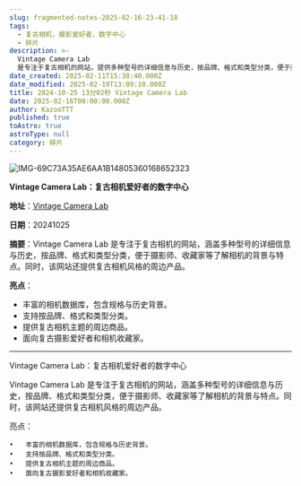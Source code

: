 ```yaml
---
slug: fragmented-notes-2025-02-16-23-41-18
tags:
  - 复古相机，摄影爱好者，数字中心
  - 碎片
description: >-
  Vintage Camera Lab
  是专注于复古相机的网站，提供多种型号的详细信息与历史，按品牌、格式和类型分类，便于摄影师、收藏家了解相机的背景与特点。此外，该网站还提供复古相机风格的周边商品。
date_created: 2025-02-11T15:38:40.000Z
date_modified: 2025-02-19T13:09:10.000Z
title: 2024-10-25 13分02秒 Vintage Camera Lab
date: 2025-02-16T00:00:00.000Z
author: KazooTTT
published: true
toAstro: true
astroType: null
category: 碎片
---
```


![IMG-69C73A35AE6AA1B14805360168652323](/mdImages/IMG-69C73A35AE6AA1B14805360168652323.png)

**Vintage Camera Lab：复古相机爱好者的数字中心**

**地址**：[Vintage Camera Lab](<https://vintagecameralab.com/>)

**日期**：20241025

**摘要**：Vintage Camera Lab 是专注于复古相机的网站，涵盖多种型号的详细信息与历史，按品牌、格式和类型分类，便于摄影师、收藏家等了解相机的背景与特点。同时，该网站还提供复古相机风格的周边产品。

**亮点**：

- 丰富的相机数据库，包含规格与历史背景。
- 支持按品牌、格式和类型分类。
- 提供复古相机主题的周边商品。
- 面向复古摄影爱好者和相机收藏家。

---

Vintage Camera Lab：复古相机爱好者的数字中心

Vintage Camera Lab 是专注于复古相机的网站，涵盖多种型号的详细信息与历史，按品牌、格式和类型分类，便于摄影师、收藏家等了解相机的背景与特点。同时，该网站还提供复古相机风格的周边产品。

亮点：

	•	丰富的相机数据库，包含规格与历史背景。
	•	支持按品牌、格式和类型分类。
	•	提供复古相机主题的周边商品。
	•	面向复古摄影爱好者和相机收藏家。
